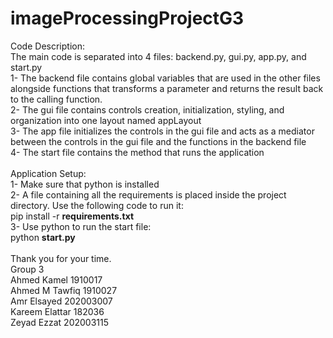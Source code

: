 # imageProcessingProjectG3
Code Description:<br/>
     The main code is separated into 4 files: backend.py, gui.py, app.py, and start.py<br/>
        1- The backend file contains global variables that are used in the other files alongside functions that transforms a parameter and returns the result back to the calling function.<br/>
        2- The gui file contains controls creation, initialization, styling, and organization into one layout named appLayout<br/>
        3- The app file initializes the controls in the gui file and acts as a mediator between the controls in the gui file and the functions in the backend file <br/>
        4- The start file contains the method that runs the application<br/>
     <br/>
Application Setup:<br/>
     1- Make sure that python is installed<br/>
     2- A file containing all the requirements is placed inside the project directory. Use the following code to run it:<br/>
     pip install -r <strong>requirements.txt</strong><br/>
     3- Use python to run the start file:<br/>
     python <strong>start.py</strong>
     <br/><br/>
     Thank you for your time. <br/>
     Group 3 <br/>
        Ahmed Kamel     1910017 <br/>
        Ahmed M Tawfiq  1910027 <br/>
        Amr Elsayed     202003007 <br/>
        Kareem Elattar  182036 <br/>
        Zeyad Ezzat     202003115 <br/>
 <br/>